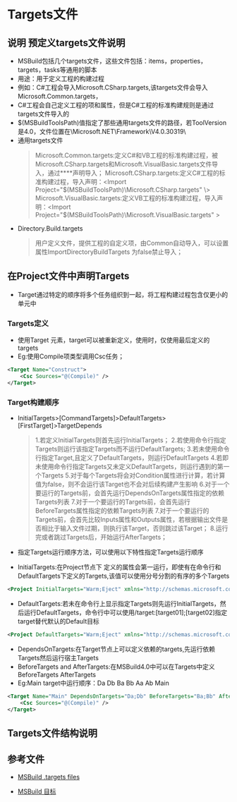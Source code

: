# Targets文件

## 说明 预定义targets文件说明

- MSBuild包括几个targets文件，这些文件包括：items，properties，targets，tasks等通用的脚本
- 用途：用于定义工程的构建过程
- 例如：C#工程会导入Microsoft.CSharp.targets,该targets文件会导入Microsoft.Common.targets，
- C#工程会自己定义工程的项和属性，但是C#工程的标准构建规则是通过targets文件导入的
- $(MSBuildToolsPath)值指定了那些通用targets文件的路径，若ToolVersion是4.0，文件位置在<WindowsInstallationPath>\Microsoft.NET\Framework\V4.0.30319\
- 通用targets文件
  > Microsoft.Common.targets:定义C#和VB工程的标准构建过程，被Microsoft.CSharp.targets和Microsoft.VisualBasic.targets文件导入，通过**<Import Project="Microsoft.Common.targets" />**声明导入；
  > Microsoft.CSharp.targets:定义C#工程的标准构建过程，导入声明：<Import Project="$(MSBuildToolsPath)\Microsoft.CSharp.targets" \>
  > Microsoft.VisualBasic.targets:定义VB工程的标准构建过程，导入声明：<Import Project="$(MSBuildToolsPath)\Microsoft.VisualBasic.targets" \>
- Directory.Build.targets
  > 用户定义文件，提供工程的自定义项，由Common自动导入，可以设置属性ImportDirectoryBuildTargets 为false禁止导入；

## 在Project文件中声明Targets

- Target通过特定的顺序将多个任务组织到一起，将工程构建过程包含仅更小的单元中

### Targets定义

- 使用Target 元素，target可以被重新定义，使用时，仅使用最后定义的targets
- Eg:使用Compile项类型调用Csc任务；

```XML
<Target Name="Construct">  
    <Csc Sources="@(Compile)" />  
</Target>  
```

### Target构建顺序

- InitialTargets>[CommandTargets]>DefaultTargets>[FirstTarget]>TargetDepends
  > 1.若定义InitialTargets则首先运行InitialTargets；
  > 2.若使用命令行指定Targets则运行该指定Targets而不运行DefaultTargets;
  > 3.若未使用命令行指定Target,且定义了DefaultTargets，则运行DefaultTargets
  > 4.若即未使用命令行指定Targets又未定义DefaultTargets，则运行遇到的第一个Targets
  > 5.对于每个Targets将会对Condition属性进行计算，若计算值为false，则不会运行该Target也不会对后续构建产生影响
  > 6.对于一个要运行的Targets前，会首先运行DependsOnTargets属性指定的依赖Targets列表
  > 7.对于一个要运行的Targets前，会首先运行BeforeTargets属性指定的依赖Targets列表
  > 7.对于一个要运行的Targets前，会首先比较Inputs属性和Outputs属性，若根据输出文件是否相比于输入文件过期，则执行该Target，否则跳过该Target；
  > 8.运行完或者跳过Targets后，开始运行AfterTargets；

- 指定Targets运行顺序方法，可以使用以下特性指定Targets运行顺序
- InitialTargets:在Project节点下 定义的属性会第一运行，即使有在命令行和DefaultTargets下定义的Targets,该值可以使用分号分割的有序的多个Targets

```XML
<Project InitialTargets="Warm;Eject" xmlns="http://schemas.microsoft.com/developer/msbuild/2003">
```

- DefaultTargets:若未在命令行上显示指定Targets则先运行InitialTargets，然后运行DefaultTargets，命令行中可以使用/target:[target01];[target02]指定target替代默认的Default目标

```XML
<Project DefaultTargets="Warm;Eject" xmlns="http://schemas.microsoft.com/developer/msbuild/2003">
```

- DependsOnTargets:在Target节点上可以定义依赖的targets,先运行依赖Targets然后运行宿主Targets
- BeforeTargets and AfterTargets:在MSBuild4.0中可以在Targets中定义 BeforeTargets AfterTargets
- Eg:Main target中运行顺序：Da Db Ba Bb Aa Ab Main

```XML
<Target Name="Main" DependsOnTargets="Da;Db" BeforeTargets="Ba;Bb" AfterTargets="Aa;Ab" >  
    <Csc Sources="@(Compile)" />  
</Target>
```

## Targets文件结构说明

## 参考文件

- [MSBuild .targets files](https://docs.microsoft.com/zh-cn/visualstudio/msbuild/msbuild-dot-targets-files?view=vs-2017)

- [MSBuild 目标](https://docs.microsoft.com/zh-cn/visualstudio/msbuild/msbuild-targets?view=vs-2017)